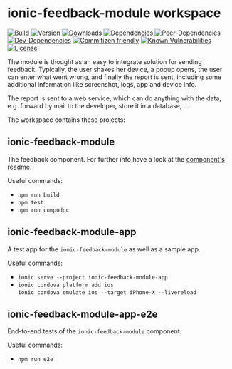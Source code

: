 # ionic-feedback-module workspace

[![Build](https://travis-ci.org/Ritzlgrmft/ionic-feedback-module.svg?branch=master)](https://travis-ci.org/Ritzlgrmft/ionic-feedback-module)
[![Version](https://badge.fury.io/js/ionic-feedback-module.svg)](https://www.npmjs.com/package/ionic-feedback-module)
[![Downloads](https://img.shields.io/npm/dt/ionic-feedback-module.svg)](https://www.npmjs.com/package/ionic-feedback-module)
[![Dependencies](https://david-dm.org/ritzlgrmft/ionic-feedback-module/master/status.svg)](https://david-dm.org/ritzlgrmft/ionic-feedback-module/master)
[![Peer-Dependencies](https://david-dm.org/ritzlgrmft/ionic-feedback-module/master/peer-status.svg)](https://david-dm.org/ritzlgrmft/ionic-feedback-module/master?type=peer)
[![Dev-Dependencies](https://david-dm.org/ritzlgrmft/ionic-feedback-module/master/dev-status.svg)](https://david-dm.org/ritzlgrmft/ionic-feedback-module/master?type=dev)
[![Commitizen friendly](https://img.shields.io/badge/commitizen-friendly-brightgreen.svg)](http://commitizen.github.io/cz-cli/)
[![Known Vulnerabilities](https://snyk.io/test/github/ritzlgrmft/ionic-feedback-module/badge.svg)](https://snyk.io/test/github/ritzlgrmft/ionic-feedback-module)
[![License](https://img.shields.io/npm/l/ionic-feedback-module.svg)](https://www.npmjs.com/package/ionic-feedback-module)

The module is thought as an easy to integrate solution for sending feedback. Typically, the user shakes her device, a popup opens, the user can enter what went wrong, and finally the report is sent, including some additional information like screenshot, logs, app and device info.

The report is sent to a web service, which can do anything with the data, e.g. forward by mail to the
developer, store it in a database, ...

The workspace contains these projects:

## ionic-feedback-module

The feedback component. For further info have a look at the [component's readme](https://github.com/Ritzlgrmft/ionic-feedback-module/blob/master/projects/ionic-feedback-module/README.md).

Useful commands:

* `npm run build`
* `npm test`
* `npm run compodoc`

## ionic-feedback-module-app

A test app for the `ionic-feedback-module` as well as a sample app.

Useful commands:

* `ionic serve --project ionic-feedback-module-app`
* `ionic cordova platform add ios`  
`ionic cordova emulate ios --target iPhone-X --livereload`

## ionic-feedback-module-app-e2e

End-to-end tests of the `ionic-feedback-module` component.

Useful commands:

* `npm run e2e`
